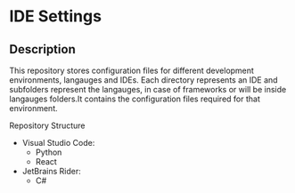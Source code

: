 # IDE Settings

## Description
This repository stores configuration files for different development environments, langauges and IDEs. Each directory represents an IDE and subfolders represent the langauges, in case of frameworks or will be inside langauges folders.It contains the configuration files required for that environment.

Repository Structure
- Visual Studio Code:
  - Python
  - React
- JetBrains Rider:
  - C#